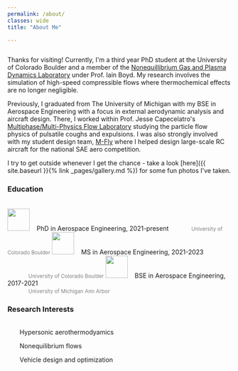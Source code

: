 ```yaml
---
permalink: /about/
classes: wide
title: "About Me"

---
```



<figure style="width: 300px" class="align-right">
  <img src="{{ site.url }}{{ site.baseurl }}/assets/images/face4.jpg" alt="">
</figure> 


Thanks for visiting! Currently, I'm a third year PhD student at the University of Colorado Boulder and a member of the [Nonequillibrium Gas and Plasma Dynamics Laboratory](https://www.colorado.edu/lab/ngpdl/) under Prof. Iain Boyd. My research involves the simulation of high-speed compressible flows where thermochemical effects are no longer negligible.

Previously, I graduated from The University of Michigan with my BSE in Aerospace Engineering with a focus in external aerodynamic analysis and aircraft design. There, I worked within Prof. Jesse Capecelatro's [Multiphase/Multi-Physics Flow Laboratory](http://www-personal.umich.edu/~jcaps/) studying the particle flow physics of pulsatile coughs and expulsions. I was also strongly involved with my student design team, [M-Fly](https://mfly.engin.umich.edu/) where I helped design large-scale RC aircraft for the national SAE aero competition. 

I try to get outside whenever I get the chance - take a look [here]({{ site.baseurl }}{% link _pages/gallery.md %}) for some fun photos I've taken. 

### Education 
<br />
<img src="{{ site.url }}{{ site.baseurl }}/assets/images/cu.png" width="50px">
 &nbsp;&nbsp;
 PhD in Aerospace Engineering, 2021-present  
  &nbsp;&nbsp;&nbsp;&nbsp;&nbsp;&nbsp; &nbsp;&nbsp; &nbsp;
<span style="font-size:smaller;color:gray;">University of Colorado Boulder</span>

<img src="{{ site.url }}{{ site.baseurl }}/assets/images/cu.png" width="50px">
 &nbsp;&nbsp;
 MS in Aerospace Engineering, 2021-2023  <br />
  &nbsp;&nbsp;&nbsp;&nbsp;&nbsp;&nbsp; &nbsp;&nbsp; &nbsp;
<span style="font-size:smaller;color:gray;">University of Colorado Boulder</span>


<img src="{{ site.url }}{{ site.baseurl }}/assets/images/michigan.png" width="50px">
 &nbsp;&nbsp;
 BSE in Aerospace Engineering, 2017-2021  <br />
&nbsp;&nbsp;&nbsp;&nbsp;&nbsp;&nbsp; &nbsp;&nbsp; &nbsp;
<span style="font-size:smaller;color:gray;">University of Michigan Ann Arbor</span>




### Research Interests
<br />
&nbsp;&nbsp;
<i class="fas fa-space-shuttle fa-fw fa-rotate-270 "></i>  &nbsp;&nbsp;&nbsp; Hypersonic aerothermodyamics  <br />

&nbsp;&nbsp;
<i class="fas fa-atom fa-fw"></i> &nbsp;&nbsp;&nbsp; Nonequilibrium flows  <br />

&nbsp;&nbsp;
<i class="fas fa-pencil-ruler fa-fw"></i>  &nbsp;&nbsp;&nbsp; Vehicle design and optimization   <br />
